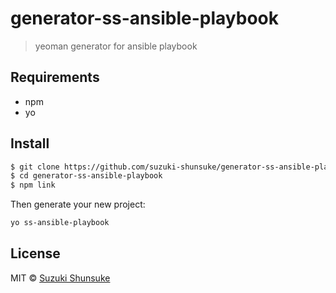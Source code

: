 # generator-ss-ansible-playbook

> yeoman generator for ansible playbook

## Requirements

* npm
* yo

## Install

```bash
$ git clone https://github.com/suzuki-shunsuke/generator-ss-ansible-playbook
$ cd generator-ss-ansible-playbook
$ npm link
```

Then generate your new project:

```bash
yo ss-ansible-playbook
```

## License

MIT © [Suzuki Shunsuke](https://github.com/suzuki-shunsuke)

